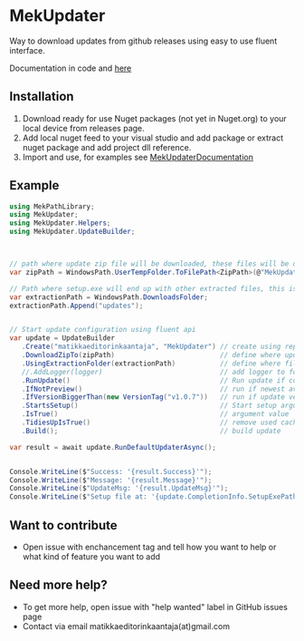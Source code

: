 # MekUpdater
 Way to download updates from github releases using easy to use fluent interface. 
 
 Documentation in code and [here](https://github.com/matikkaeditorinkaantaja/MekUpdater/tree/main/MekUpdaterDocumentation)
 
 ## Installation
 1) Download ready for use Nuget packages (not yet in Nuget.org) to your local device from releases page. 
 2) Add local nuget feed to your visual studio and add package or extract nuget package and add project dll reference.
 3) Import and use, for examples see [MekUpdaterDocumentation](https://github.com/matikkaeditorinkaantaja/MekUpdater/tree/main/MekUpdaterDocumentation)

## Example
``` csharp
using MekPathLibrary;
using MekUpdater;
using MekUpdater.Helpers;
using MekUpdater.UpdateBuilder;



// path where update zip file will be downloaded, these files will be deleted if TidiesUp() is called
var zipPath = WindowsPath.UserTempFolder.ToFilePath<ZipPath>(@"MekUpdater\MekUpdater.zip");

// Path where setup.exe will end up with other extracted files, this is the folder where setup will be launched
var extractionPath = WindowsPath.DownloadsFolder;
extractionPath.Append("updates");


// Start update configuration using fluent api 
var update = UpdateBuilder
   .Create("matikkaeditorinkaantaja", "MekUpdater") // create using repository info (repository owner github username and repository name)
   .DownloadZipTo(zipPath)                          // define where update zip file from github will be downloaded
   .UsingExtractionFolder(extractionPath)           // define where files above will be extracted
   //.AddLogger(logger)                             // add logger to follow update progression
   .RunUpdate()                                     // Run update if conditions
   .IfNotPreview()                                  // run if newest available update is not preview
   .IfVersionBiggerThan(new VersionTag("v1.0.7"))   // run if update version tag is bigger than (must be format vX.X.X) othervise you must check version some other way
   .StartsSetup()                                   // Start setup argument
   .IsTrue()                                        // argument value
   .TidiesUpIsTrue()                                // remove used cache files 
   .Build();                                        // build update

var result = await update.RunDefaultUpdaterAsync();                        // run update with defined parameters


Console.WriteLine($"Success: '{result.Success}'");                         // info from result
Console.WriteLine($"Message: '{result.Message}'");
Console.WriteLine($"UpdateMsg: '{result.UpdateMsg}'");
Console.WriteLine($"Setup file at: '{update.CompletionInfo.SetupExePath}'");
```

## Want to contribute
- Open issue with enchancement tag and tell how you want to help or what kind of feature you want to add 

## Need more help?
- To get more help, open issue with "help wanted" label in GitHub issues page
- Contact via email matikkaeditorinkaantaja(at)gmail.com
